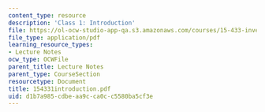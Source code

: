 ```yaml
---
content_type: resource
description: 'Class 1: Introduction'
file: https://ol-ocw-studio-app-qa.s3.amazonaws.com/courses/15-433-investments-spring-2003/d1b7a985cdbeaa9cca0cc5580ba5cf3e_154331introduction.pdf
file_type: application/pdf
learning_resource_types:
- Lecture Notes
ocw_type: OCWFile
parent_title: Lecture Notes
parent_type: CourseSection
resourcetype: Document
title: 154331introduction.pdf
uid: d1b7a985-cdbe-aa9c-ca0c-c5580ba5cf3e
---
```

